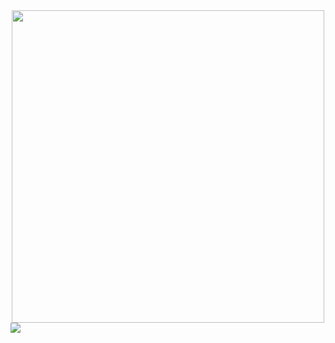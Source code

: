 <div id="header" align="center">
  <img src="https://fluid-developer.github.io/logo.png" width="500"/>
</div>
<div>
  <img src="https://img.shields.io/badge/Fluid_Developer-blue"/>
</div>
<!--
**fluid-developer/fluid-developer** is a ✨ _special_ ✨ repository because its `README.md` (this file) appears on your GitHub profile.

Here are some ideas to get you started:

- 🔭 I’m currently working on ...
- 🌱 I’m currently learning ...
- 👯 I’m looking to collaborate on ...
- 🤔 I’m looking for help with ...
- 💬 Ask me about ...
- 📫 How to reach me: ...
- 😄 Pronouns: ...
- ⚡ Fun fact: ...
-->
